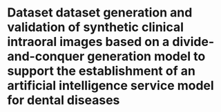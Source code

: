 # Dataset dataset generation and validation of synthetic clinical intraoral images based on a divide-and-conquer generation model to support the establishment of an artificial intelligence service model for dental diseases
